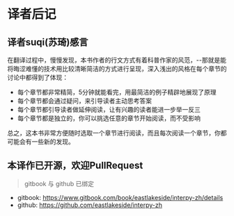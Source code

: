 # 译者后记

## 译者suqi(苏琦)感言
在翻译过程中，慢慢发现，本书作者的行文方式有着科普作家的风范，--那就是能将晦涩难懂的技术用比较清晰简洁的方式进行呈现，深入浅出的风格在每个章节的讨论中都得到了体现：
- 每个章节都非常精简，5分钟就能看完，用最简洁的例子精辟地展现了原理
- 每个章节都会通过疑问，来引导读者主动思考答案
- 每个章节都引导读者做延伸阅读，让有兴趣的读者能进一步举一反三
- 每个章节都是独立的，你可以挑选任意的章节开始阅读，而不受影响

总之，这本书非常方便随时选取一个章节进行阅读，而且每次阅读一个章节，你都可能会有一些新的发现。


## 本译作已开源，欢迎PullRequest
> gitbook 与 github 已绑定

- gitbook: https://www.gitbook.com/book/eastlakeside/interpy-zh/details
- github: https://github.com/eastlakeside/interpy-zh
